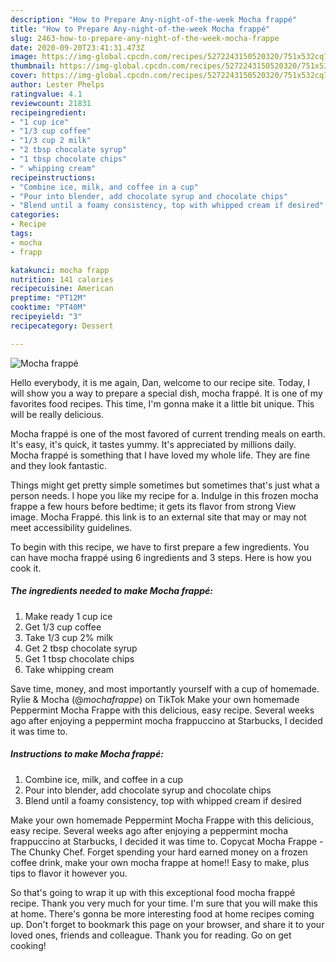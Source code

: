 ```yaml
---
description: "How to Prepare Any-night-of-the-week Mocha frappé"
title: "How to Prepare Any-night-of-the-week Mocha frappé"
slug: 2463-how-to-prepare-any-night-of-the-week-mocha-frappe
date: 2020-09-20T23:41:31.473Z
image: https://img-global.cpcdn.com/recipes/5272243150520320/751x532cq70/mocha-frappe-recipe-main-photo.jpg
thumbnail: https://img-global.cpcdn.com/recipes/5272243150520320/751x532cq70/mocha-frappe-recipe-main-photo.jpg
cover: https://img-global.cpcdn.com/recipes/5272243150520320/751x532cq70/mocha-frappe-recipe-main-photo.jpg
author: Lester Phelps
ratingvalue: 4.1
reviewcount: 21831
recipeingredient:
- "1 cup ice"
- "1/3 cup coffee"
- "1/3 cup 2 milk"
- "2 tbsp chocolate syrup"
- "1 tbsp chocolate chips"
- " whipping cream"
recipeinstructions:
- "Combine ice, milk, and coffee in a cup"
- "Pour into blender, add chocolate syrup and chocolate chips"
- "Blend until a foamy consistency, top with whipped cream if desired"
categories:
- Recipe
tags:
- mocha
- frapp

katakunci: mocha frapp 
nutrition: 141 calories
recipecuisine: American
preptime: "PT12M"
cooktime: "PT40M"
recipeyield: "3"
recipecategory: Dessert

---
```



![Mocha frappé](https://img-global.cpcdn.com/recipes/5272243150520320/751x532cq70/mocha-frappe-recipe-main-photo.jpg)

Hello everybody, it is me again, Dan, welcome to our recipe site. Today, I will show you a way to prepare a special dish, mocha frappé. It is one of my favorites food recipes. This time, I'm gonna make it a little bit unique. This will be really delicious.

Mocha frappé is one of the most favored of current trending meals on earth. It's easy, it's quick, it tastes yummy. It's appreciated by millions daily. Mocha frappé is something that I have loved my whole life. They are fine and they look fantastic.

Things might get pretty simple sometimes but sometimes that&#39;s just what a person needs. I hope you like my recipe for a. Indulge in this frozen mocha frappe a few hours before bedtime; it gets its flavor from strong View image. Mocha Frappé. this link is to an external site that may or may not meet accessibility guidelines.


To begin with this recipe, we have to first prepare a few ingredients. You can have mocha frappé using 6 ingredients and 3 steps. Here is how you cook it.

<!--inarticleads1-->

##### The ingredients needed to make Mocha frappé:

1. Make ready 1 cup ice
1. Get 1/3 cup coffee
1. Take 1/3 cup 2% milk
1. Get 2 tbsp chocolate syrup
1. Get 1 tbsp chocolate chips
1. Take  whipping cream


Save time, money, and most importantly yourself with a cup of homemade. Rylie &amp; Mocha (@_mochafrappe_) on TikTok Make your own homemade Peppermint Mocha Frappe with this delicious, easy recipe. Several weeks ago after enjoying a peppermint mocha frappuccino at Starbucks, I decided it was time to. 

<!--inarticleads2-->

##### Instructions to make Mocha frappé:

1. Combine ice, milk, and coffee in a cup
1. Pour into blender, add chocolate syrup and chocolate chips
1. Blend until a foamy consistency, top with whipped cream if desired


Make your own homemade Peppermint Mocha Frappe with this delicious, easy recipe. Several weeks ago after enjoying a peppermint mocha frappuccino at Starbucks, I decided it was time to. Copycat Mocha Frappe - The Chunky Chef. Forget spending your hard earned money on a frozen coffee drink, make your own mocha frappe at home!! Easy to make, plus tips to flavor it however you. 

So that's going to wrap it up with this exceptional food mocha frappé recipe. Thank you very much for your time. I'm sure that you will make this at home. There's gonna be more interesting food at home recipes coming up. Don't forget to bookmark this page on your browser, and share it to your loved ones, friends and colleague. Thank you for reading. Go on get cooking!
